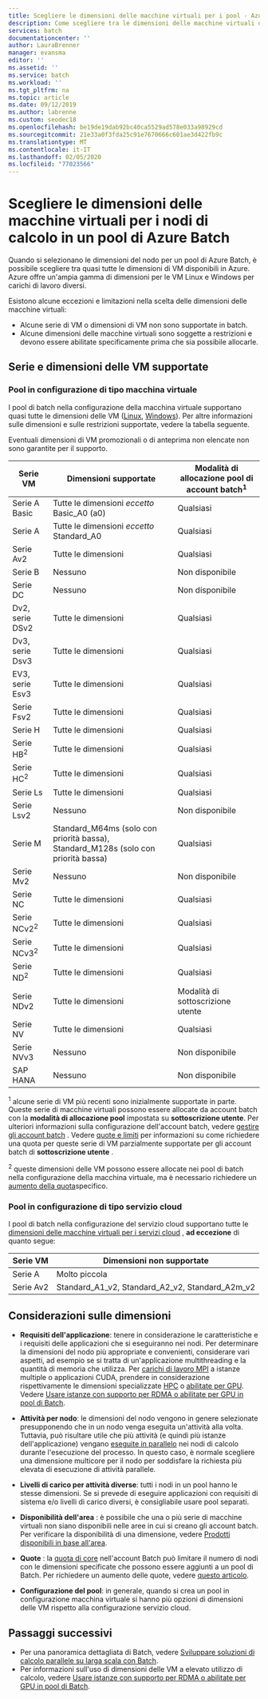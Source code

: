 ```yaml
---
title: Scegliere le dimensioni delle macchine virtuali per i pool - Azure Batch | Microsoft Docs
description: Come scegliere tra le dimensioni delle macchine virtuali disponibili per i nodi di calcolo nei pool di Azure Batch
services: batch
documentationcenter: ''
author: LauraBrenner
manager: evansma
editor: ''
ms.assetid: ''
ms.service: batch
ms.workload: ''
ms.tgt_pltfrm: na
ms.topic: article
ms.date: 09/12/2019
ms.author: labrenne
ms.custom: seodec18
ms.openlocfilehash: be19de19dab92bc40ca5529ad578e033a98929cd
ms.sourcegitcommit: 21e33a0f3fda25c91e7670666c601ae3d422fb9c
ms.translationtype: MT
ms.contentlocale: it-IT
ms.lasthandoff: 02/05/2020
ms.locfileid: "77023566"
---
```

# <a name="choose-a-vm-size-for-compute-nodes-in-an-azure-batch-pool"></a>Scegliere le dimensioni delle macchine virtuali per i nodi di calcolo in un pool di Azure Batch

Quando si selezionano le dimensioni del nodo per un pool di Azure Batch, è possibile scegliere tra quasi tutte le dimensioni di VM disponibili in Azure. Azure offre un'ampia gamma di dimensioni per le VM Linux e Windows per carichi di lavoro diversi.

Esistono alcune eccezioni e limitazioni nella scelta delle dimensioni delle macchine virtuali:

* Alcune serie di VM o dimensioni di VM non sono supportate in batch.
* Alcune dimensioni delle macchine virtuali sono soggette a restrizioni e devono essere abilitate specificamente prima che sia possibile allocarle.

## <a name="supported-vm-series-and-sizes"></a>Serie e dimensioni delle VM supportate

### <a name="pools-in-virtual-machine-configuration"></a>Pool in configurazione di tipo macchina virtuale

I pool di batch nella configurazione della macchina virtuale supportano quasi tutte le dimensioni delle VM ([Linux](../virtual-machines/linux/sizes.md), [Windows](../virtual-machines/windows/sizes.md)). Per altre informazioni sulle dimensioni e sulle restrizioni supportate, vedere la tabella seguente.

Eventuali dimensioni di VM promozionali o di anteprima non elencate non sono garantite per il supporto.

| Serie VM  | Dimensioni supportate | Modalità di allocazione pool di account batch<sup>1</sup> |
|------------|---------|-----------------|
| Serie A Basic | Tutte le dimensioni *eccetto* Basic_A0 (a0) | Qualsiasi |
| Serie A | Tutte le dimensioni *eccetto* Standard_A0 | Qualsiasi |
| Serie Av2 | Tutte le dimensioni | Qualsiasi |
| Serie B | Nessuno | Non disponibile |
| Serie DC | Nessuno | Non disponibile |
| Dv2, serie DSv2 | Tutte le dimensioni | Qualsiasi |
| Dv3, serie Dsv3 | Tutte le dimensioni | Qualsiasi |
| EV3, serie Esv3 | Tutte le dimensioni | Qualsiasi |
| Serie Fsv2 | Tutte le dimensioni | Qualsiasi |
| Serie H | Tutte le dimensioni | Qualsiasi |
| Serie HB<sup>2</sup> | Tutte le dimensioni | Qualsiasi |
| Serie HC<sup>2</sup> | Tutte le dimensioni | Qualsiasi |
| Serie Ls | Tutte le dimensioni | Qualsiasi |
| Serie Lsv2 | Nessuno | Non disponibile |
| Serie M | Standard_M64ms (solo con priorità bassa), Standard_M128s (solo con priorità bassa) | Qualsiasi |
| Serie Mv2 | Nessuno | Non disponibile |
| Serie NC | Tutte le dimensioni | Qualsiasi |
| Serie NCv2<sup>2</sup> | Tutte le dimensioni | Qualsiasi |
| Serie NCv3<sup>2</sup> | Tutte le dimensioni | Qualsiasi |
| Serie ND<sup>2</sup> | Tutte le dimensioni | Qualsiasi |
| Serie NDv2 | Tutte le dimensioni | Modalità di sottoscrizione utente |
| Serie NV | Tutte le dimensioni | Qualsiasi |
| Serie NVv3 | Nessuno | Non disponibile |
| SAP HANA | Nessuno | Non disponibile |

<sup>1</sup> alcune serie di VM più recenti sono inizialmente supportate in parte. Queste serie di macchine virtuali possono essere allocate da account batch con la **modalità di allocazione pool** impostata su **sottoscrizione utente**. Per ulteriori informazioni sulla configurazione dell'account batch, vedere [gestire gli account batch](batch-account-create-portal.md#additional-configuration-for-user-subscription-mode) . Vedere [quote e limiti](batch-quota-limit.md) per informazioni su come richiedere una quota per queste serie di VM parzialmente supportate per gli account batch di **sottoscrizione utente** .  

<sup>2</sup> queste dimensioni delle VM possono essere allocate nei pool di batch nella configurazione della macchina virtuale, ma è necessario richiedere un [aumento della quota](batch-quota-limit.md#increase-a-quota)specifico.

### <a name="pools-in-cloud-service-configuration"></a>Pool in configurazione di tipo servizio cloud

I pool di batch nella configurazione del servizio cloud supportano tutte le [dimensioni delle macchine virtuali per i servizi cloud](../cloud-services/cloud-services-sizes-specs.md) , **ad eccezione** di quanto segue:

| Serie VM  | Dimensioni non supportate |
|------------|-------------------|
| Serie A   | Molto piccola       |
| Serie Av2 | Standard_A1_v2, Standard_A2_v2, Standard_A2m_v2 |

## <a name="size-considerations"></a>Considerazioni sulle dimensioni

* **Requisiti dell'applicazione**: tenere in considerazione le caratteristiche e i requisiti delle applicazioni che si eseguiranno nei nodi. Per determinare la dimensioni del nodo più appropriate e convenienti, considerare vari aspetti, ad esempio se si tratta di un'applicazione multithreading e la quantità di memoria che utilizza. Per [carichi di lavoro MPI](batch-mpi.md) a istanze multiple o applicazioni CUDA, prendere in considerazione rispettivamente le dimensioni specializzate [HPC](../virtual-machines/linux/sizes-hpc.md) o [abilitate per GPU](../virtual-machines/linux/sizes-gpu.md). Vedere [Usare istanze con supporto per RDMA o abilitate per GPU in pool di Batch](batch-pool-compute-intensive-sizes.md).

* **Attività per nodo**: le dimensioni del nodo vengono in genere selezionate presupponendo che in un nodo venga eseguita un'attività alla volta. Tuttavia, può risultare utile che più attività (e quindi più istanze dell'applicazione) vengano [eseguite in parallelo](batch-parallel-node-tasks.md) nei nodi di calcolo durante l'esecuzione del processo. In questo caso, è normale scegliere una dimensione multicore per il nodo per soddisfare la richiesta più elevata di esecuzione di attività parallele.

* **Livelli di carico per attività diverse**: tutti i nodi in un pool hanno le stesse dimensioni. Se si prevede di eseguire applicazioni con requisiti di sistema e/o livelli di carico diversi, è consigliabile usare pool separati.

* **Disponibilità dell'area** : è possibile che una o più serie di macchine virtuali non siano disponibili nelle aree in cui si creano gli account batch. Per verificare la disponibilità di una dimensione, vedere [Prodotti disponibili in base all'area](https://azure.microsoft.com/regions/services/).

* **Quote** : la [quota di core](batch-quota-limit.md#resource-quotas) nell'account Batch può limitare il numero di nodi con le dimensioni specificate che possono essere aggiunti a un pool di Batch. Per richiedere un aumento delle quote, vedere [questo articolo](batch-quota-limit.md#increase-a-quota). 

* **Configurazione del pool**: in generale, quando si crea un pool in configurazione macchina virtuale si hanno più opzioni di dimensioni delle VM rispetto alla configurazione servizio cloud.

## <a name="next-steps"></a>Passaggi successivi

* Per una panoramica dettagliata di Batch, vedere [Sviluppare soluzioni di calcolo parallele su larga scala con Batch](batch-api-basics.md).
* Per informazioni sull'uso di dimensioni delle VM a elevato utilizzo di calcolo, vedere [Usare istanze con supporto per RDMA o abilitate per GPU in pool di Batch](batch-pool-compute-intensive-sizes.md).
